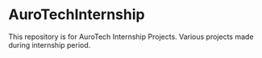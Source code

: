 # AuroTechInternship
This repository is for AuroTech Internship Projects. Various projects made during internship period.
